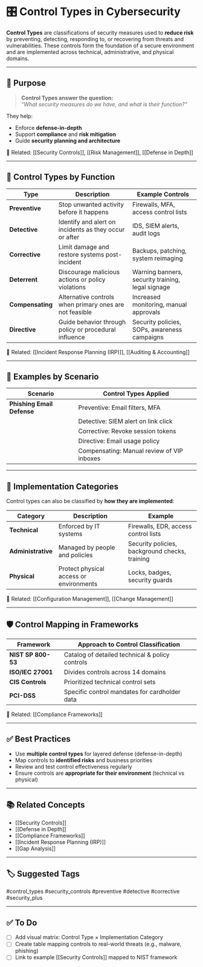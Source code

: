 # 🎛 Control Types in Cybersecurity

**Control Types** are classifications of security measures used to **reduce risk** by preventing, detecting, responding to, or recovering from threats and vulnerabilities. These controls form the foundation of a secure environment and are implemented across technical, administrative, and physical domains.

---

## 🎯 Purpose

> **Control Types answer the question:**  
> _"What security measures do we have, and what is their function?"_

They help:
- Enforce **defense-in-depth**
- Support **compliance** and **risk mitigation**
- Guide **security planning and architecture**

📎 Related: [[Security Controls]], [[Risk Management]], [[Defense in Depth]]

---

## 🧱 Control Types by Function

| Type             | Description                                            | Example Controls                                 |
|------------------|--------------------------------------------------------|--------------------------------------------------|
| **Preventive**    | Stop unwanted activity before it happens              | Firewalls, MFA, access control lists             |
| **Detective**     | Identify and alert on incidents as they occur or after| IDS, SIEM alerts, audit logs                     |
| **Corrective**    | Limit damage and restore systems post-incident        | Backups, patching, system reimaging              |
| **Deterrent**     | Discourage malicious actions or policy violations     | Warning banners, security training, legal signage|
| **Compensating**  | Alternative controls when primary ones are not feasible| Increased monitoring, manual approvals           |
| **Directive**     | Guide behavior through policy or procedural influence | Security policies, SOPs, awareness campaigns     |

📎 Related: [[Incident Response Planning (IRP)]], [[Auditing & Accounting]]

---

## 🔁 Examples by Scenario

| Scenario                              | Control Types Applied                          |
|---------------------------------------|------------------------------------------------|
| **Phishing Email Defense**            | Preventive: Email filters, MFA                |
|                                       | Detective: SIEM alert on link click           |
|                                       | Corrective: Revoke session tokens             |
|                                       | Directive: Email usage policy                 |
|                                       | Compensating: Manual review of VIP inboxes    |

---

## 🧰 Implementation Categories

Control types can also be classified by **how they are implemented**:

| Category         | Description                          | Example                                       |
|------------------|--------------------------------------|-----------------------------------------------|
| **Technical**     | Enforced by IT systems               | Firewalls, EDR, access control lists          |
| **Administrative**| Managed by people and policies       | Security policies, background checks, training|
| **Physical**      | Protect physical access or environments | Locks, badges, security guards              |

📎 Related: [[Configuration Management]], [[Change Management]]

---

## 🛡 Control Mapping in Frameworks

| Framework        | Approach to Control Classification        |
|------------------|--------------------------------------------|
| **NIST SP 800-53** | Catalog of detailed technical & policy controls |
| **ISO/IEC 27001** | Divides controls across 14 domains         |
| **CIS Controls**   | Prioritized technical control sets         |
| **PCI-DSS**        | Specific control mandates for cardholder data |

📎 Related: [[Compliance Frameworks]]

---

## ✅ Best Practices

- Use **multiple control types** for layered defense (defense-in-depth)
- Map controls to **identified risks** and business priorities
- Review and test control effectiveness regularly
- Ensure controls are **appropriate for their environment** (technical vs physical)

---

## 📚 Related Concepts

- [[Security Controls]]
- [[Defense in Depth]]
- [[Compliance Frameworks]]
- [[Incident Response Planning (IRP)]]
- [[Gap Analysis]]

---

## 🏷 Suggested Tags

#control_types #security_controls #preventive #detective #corrective #security_plus

---

## ✅ To Do

- [ ] Add visual matrix: Control Type × Implementation Category
- [ ] Create table mapping controls to real-world threats (e.g., malware, phishing)
- [ ] Link to example [[Security Controls]] mapped to NIST framework
